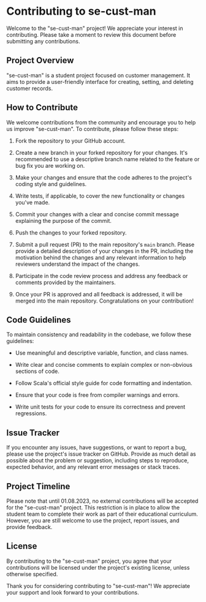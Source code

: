 # Contributing to se-cust-man

Welcome to the "se-cust-man" project! We appreciate your interest in contributing. Please take a moment to review this document before submitting any contributions.

## Project Overview

"se-cust-man" is a student project focused on customer management. It aims to provide a user-friendly interface for creating, setting, and deleting customer records.

## How to Contribute

We welcome contributions from the community and encourage you to help us improve "se-cust-man". To contribute, please follow these steps:

1. Fork the repository to your GitHub account.

2. Create a new branch in your forked repository for your changes. It's recommended to use a descriptive branch name related to the feature or bug fix you are working on.

3. Make your changes and ensure that the code adheres to the project's coding style and guidelines.

4. Write tests, if applicable, to cover the new functionality or changes you've made.

5. Commit your changes with a clear and concise commit message explaining the purpose of the commit.

6. Push the changes to your forked repository.

7. Submit a pull request (PR) to the main repository's `main` branch. Please provide a detailed description of your changes in the PR, including the motivation behind the changes and any relevant information to help reviewers understand the impact of the changes.

8. Participate in the code review process and address any feedback or comments provided by the maintainers.

9. Once your PR is approved and all feedback is addressed, it will be merged into the main repository. Congratulations on your contribution!

## Code Guidelines

To maintain consistency and readability in the codebase, we follow these guidelines:

- Use meaningful and descriptive variable, function, and class names.

- Write clear and concise comments to explain complex or non-obvious sections of code.

- Follow Scala's official style guide for code formatting and indentation.

- Ensure that your code is free from compiler warnings and errors.

- Write unit tests for your code to ensure its correctness and prevent regressions.

## Issue Tracker

If you encounter any issues, have suggestions, or want to report a bug, please use the project's issue tracker on GitHub. Provide as much detail as possible about the problem or suggestion, including steps to reproduce, expected behavior, and any relevant error messages or stack traces.

## Project Timeline

Please note that until 01.08.2023, no external contributions will be accepted for the "se-cust-man" project. This restriction is in place to allow the student team to complete their work as part of their educational curriculum. However, you are still welcome to use the project, report issues, and provide feedback.

## License

By contributing to the "se-cust-man" project, you agree that your contributions will be licensed under the project's existing license, unless otherwise specified.

Thank you for considering contributing to "se-cust-man"! We appreciate your support and look forward to your contributions.

